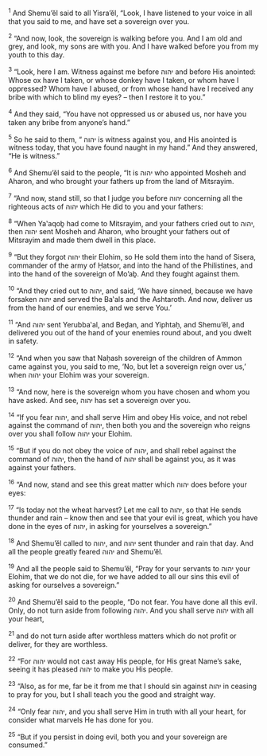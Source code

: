 <sup>1</sup> And Shemu’ĕl said to all Yisra’ĕl, “Look, I have listened to your voice in all that you said to me, and have set a sovereign over you.

<sup>2</sup> “And now, look, the sovereign is walking before you. And I am old and grey, and look, my sons are with you. And I have walked before you from my youth to this day.

<sup>3</sup> “Look, here I am. Witness against me before יהוה and before His anointed: Whose ox have I taken, or whose donkey have I taken, or whom have I oppressed? Whom have I abused, or from whose hand have I received any bribe with which to blind my eyes? – then I restore it to you.”

<sup>4</sup> And they said, “You have not oppressed us or abused us, nor have you taken any bribe from anyone’s hand.”

<sup>5</sup> So he said to them, “ יהוה is witness against you, and His anointed is witness today, that you have found naught in my hand.” And they answered, “He is witness.”

<sup>6</sup> And Shemu’ĕl said to the people, “It is יהוה who appointed Mosheh and Aharon, and who brought your fathers up from the land of Mitsrayim.

<sup>7</sup> “And now, stand still, so that I judge you before יהוה concerning all the righteous acts of יהוה which He did to you and your fathers:

<sup>8</sup> “When Ya‛aqoḇ had come to Mitsrayim, and your fathers cried out to יהוה, then יהוה sent Mosheh and Aharon, who brought your fathers out of Mitsrayim and made them dwell in this place.

<sup>9</sup> “But they forgot יהוה their Elohim, so He sold them into the hand of Sisera, commander of the army of Ḥatsor, and into the hand of the Philistines, and into the hand of the sovereign of Mo’aḇ. And they fought against them.

<sup>10</sup> “And they cried out to יהוה, and said, ‘We have sinned, because we have forsaken יהוה and served the Ba‛als and the Ashtaroth. And now, deliver us from the hand of our enemies, and we serve You.’

<sup>11</sup> “And יהוה sent Yerubba‛al, and Beḏan, and Yiphtaḥ, and Shemu’ĕl, and delivered you out of the hand of your enemies round about, and you dwelt in safety.

<sup>12</sup> “And when you saw that Naḥash sovereign of the children of Ammon came against you, you said to me, ‘No, but let a sovereign reign over us,’ when יהוה your Elohim was your sovereign.

<sup>13</sup> “And now, here is the sovereign whom you have chosen and whom you have asked. And see, יהוה has set a sovereign over you.

<sup>14</sup> “If you fear יהוה, and shall serve Him and obey His voice, and not rebel against the command of יהוה, then both you and the sovereign who reigns over you shall follow יהוה your Elohim.

<sup>15</sup> “But if you do not obey the voice of יהוה, and shall rebel against the command of יהוה, then the hand of יהוה shall be against you, as it was against your fathers.

<sup>16</sup> “And now, stand and see this great matter which יהוה does before your eyes:

<sup>17</sup> “Is today not the wheat harvest? Let me call to יהוה, so that He sends thunder and rain – know then and see that your evil is great, which you have done in the eyes of יהוה, in asking for yourselves a sovereign.”

<sup>18</sup> And Shemu’ĕl called to יהוה, and יהוה sent thunder and rain that day. And all the people greatly feared יהוה and Shemu’ĕl.

<sup>19</sup> And all the people said to Shemu’ĕl, “Pray for your servants to יהוה your Elohim, that we do not die, for we have added to all our sins this evil of asking for ourselves a sovereign.”

<sup>20</sup> And Shemu’ĕl said to the people, “Do not fear. You have done all this evil. Only, do not turn aside from following יהוה. And you shall serve יהוה with all your heart,

<sup>21</sup> and do not turn aside after worthless matters which do not profit or deliver, for they are worthless.

<sup>22</sup> “For יהוה would not cast away His people, for His great Name’s sake, seeing it has pleased יהוה to make you His people.

<sup>23</sup> “Also, as for me, far be it from me that I should sin against יהוה in ceasing to pray for you, but I shall teach you the good and straight way.

<sup>24</sup> “Only fear יהוה, and you shall serve Him in truth with all your heart, for consider what marvels He has done for you.

<sup>25</sup> “But if you persist in doing evil, both you and your sovereign are consumed.”

